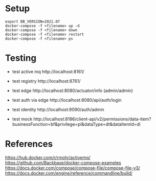 # Setup
```
export BB_VERSION=2021.07
docker-compose -f <filename> up -d
docker-compose -f <filename> down
docker-compose -f <filename> restart
docker-compose -f <filename> ps
```

# Testing

* test active mq
http://localhost:8161/

* test registry
http://localhost:8761/

* test edge
http://localhost:8080/actuator/info (admin/admin)

* test auth via edge
http://localhost:8080/api/auth/login

* test identity
http://localhost:9090/auth/admin


* test mock
http://localhost:8186/client-api/v2/permissions/data-item?businessFunction=bf&privilege=pl&dataType=dt&dataItemId=di

# References
https://hub.docker.com/r/rmohr/activemq/
https://github.com/Backbase/docker-compose-examples
https://docs.docker.com/compose/compose-file/compose-file-v3/
https://docs.docker.com/engine/reference/commandline/build/